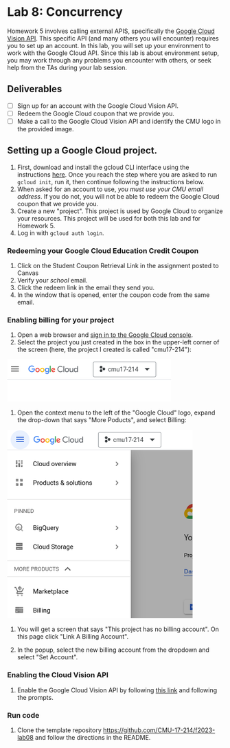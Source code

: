 # Lab 8: Concurrency

Homework 5 involves calling external APIS, specifically the [Google Cloud Vision API](https://cloud.google.com/vision?hl=en). This specific API (and many others you will encounter) requires you to set up an account. In this lab, you will set up your environment to work with the Google Cloud API. Since this lab is about environment setup, you may work through any problems you encounter with others, or seek help from the TAs during your lab session.

## Deliverables
- [ ] Sign up for an account with the Google Cloud Vision API.
- [ ] Redeem the Google Cloud coupon that we provide you.
- [ ] Make a call to the Google Cloud Vision API and identify the CMU logo in the provided image.

## Setting up a Google Cloud project.

1. First, download and install the gcloud CLI interface using the instructions [here](https://cloud.google.com/sdk/docs/install). Once you reach the step where you are asked to run `gcloud init`, run it, then continue following the instructions below. 
1. When asked for an account to use, _you must use your CMU email address_. If you do not, you will not be able to redeem the Google Cloud coupon that we provide you.
1. Create a new "project". This project is used by Google Cloud to organize your resources. This project will be used for both this lab and for Homework 5.
1. Log in with `gcloud auth login`.

### Redeeming your Google Cloud Education Credit Coupon
1. Click on the Student Coupon Retrieval Link in the assignment posted to Canvas
1. Verify your *school* email.
1. Click the redeem link in the email they send you.
1. In the window that is opened, enter the coupon code from the same email.

### Enabling billing for your project
1. Open a web browser and [sign in to the Google Cloud console](https://console.cloud.google.com).
1. Select the project you just created in the box in the upper-left corner of the screen (here, the project I created is called "cmu17-214"):

![lab08_project_select](images/lab08/lab08_project_select.png)

1. Open the context menu to the left of the "Google Cloud" logo, expand the drop-down that says "More Poducts", and select Billing:

![lab08_select_billing](images/lab08/lab08_select_billing.png)

1. You will get a screen that says "This project has no billing account". On this page click "Link A Billing Account".

1. In the popup, select the new billing account from the dropdown and select "Set Account".

### Enabling the Cloud Vision API

1. Enable the Google Cloud Vision API by following [this link](https://console.cloud.google.com/flows/enableapi?apiid=vision.googleapis.com) and following the prompts.

### Run code

1. Clone the template repository <https://github.com/CMU-17-214/f2023-lab08> and follow the directions in the README.